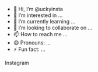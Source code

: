 - 👋 Hi, I’m @uckyinsta
- 👀 I’m interested in ...
- 🌱 I’m currently learning ...
- 💞️ I’m looking to collaborate on ...
- 📫 How to reach me ...
- 😄 Pronouns: ...
- ⚡ Fun fact: ...

<!---
uckyinsta/uckyinsta is a ✨ special ✨ repository because its `README.md` (this file) appears on your GitHub profile.
You can click the Preview link to take a look at your changes.
--->Instagram
